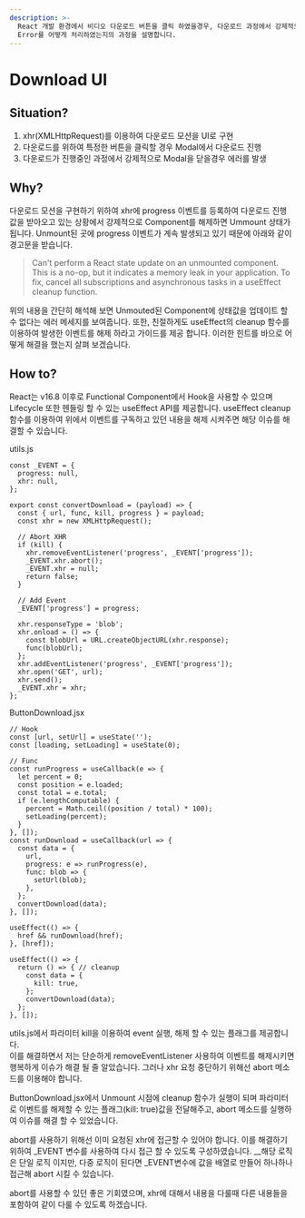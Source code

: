 ```yaml
---
description: >-
  React 개발 환경에서 비디오 다운로드 버튼을 클릭 하였을경우, 다운로드 과정에서 강제적으로 Component를 닫았을 때 발생하는
  Error를 어떻게 처리하였는지의 과정을 설명합니다.
---
```


# Download UI

## Situation?

1. xhr\(XMLHttpRequest\)를 이용하여 다운로드 모션을 UI로 구현
2. 다운로드를 위하여 특정한 버튼을 클릭할 경우 Modal에서 다운로드 진행
3. 다운로드가 진행중인 과정에서 강제적으로 Modal을 닫을경우 에러를 발생

## Why?

다운로드 모션을 구현하기 위하여 xhr에 progress 이벤트를 등록하여 다운로드 진행 값을 받아오고 있는 상황에서 강제적으로 Component를 해제하면 Ummount 상태가 됩니다. Unmount된 곳에 progress 이벤트가 계속 발생되고 있기 때문에 아래와 같이 경고문을 받습니다.

> Can't perform a React state update on an unmounted component. This is a no-op, but it indicates a memory leak in your application. To fix, cancel all subscriptions and asynchronous tasks in a useEffect cleanup function.

위의 내용을 간단히 해석해 보면 Unmouted된 Component에 상태값을 업데이트 할 수 없다는 에러 메세지를 보여줍니다. 또한, 친절하게도 useEffect의 cleanup 함수를 이용하여 발생한 이벤트를 해제 하라고 가이드를 제공 합니다. 이러한 힌트를 바으로 어떻게 해결을 했는지 살펴 보겠습니다.

## How to?

React는 v16.8 이후로 Functional Component에서 Hook을 사용할 수 있으며 Lifecycle 또한 헨들링 할 수 있는 useEffect API를 제공합니다. useEffect cleanup 함수를 이용하여 위에서 이벤트를 구독하고 있던 내용을 해제 시켜주면 해당 이슈를 해결할 수 있습니다.

utils.js

```text
const _EVENT = {
  progress: null,
  xhr: null,
};

export const convertDownload = (payload) => {
  const { url, func, kill, progress } = payload;
  const xhr = new XMLHttpRequest();

  // Abort XHR
  if (kill) {
    xhr.removeEventListener('progress', _EVENT['progress']);
    _EVENT.xhr.abort();
    _EVENT.xhr = null;
    return false;
  }

  // Add Event
  _EVENT['progress'] = progress;

  xhr.responseType = 'blob';
  xhr.onload = () => {
    const blobUrl = URL.createObjectURL(xhr.response);
    func(blobUrl);
  };
  xhr.addEventListener('progress', _EVENT['progress']);
  xhr.open('GET', url);
  xhr.send();
  _EVENT.xhr = xhr;
};
```

ButtonDownload.jsx

```text
// Hook
const [url, setUrl] = useState('');
const [loading, setLoading] = useState(0);

// Func
const runProgress = useCallback(e => {
  let percent = 0;
  const position = e.loaded;
  const total = e.total;
  if (e.lengthComputable) {
    percent = Math.ceil((position / total) * 100);
    setLoading(percent);
  }
}, []);
const runDownload = useCallback(url => {
  const data = {
    url,
    progress: e => runProgress(e),
    func: blob => {
      setUrl(blob);
    },
  };
  convertDownload(data);
}, []);

useEffect(() => {
  href && runDownload(href);
}, [href]);

useEffect(() => {
  return () => { // cleanup
    const data = {
      kill: true,
    };
    convertDownload(data);
  };
}, []);
```

utils.js에서 파라미터 kill을 이용하여 event 실행, 해제 할 수 있는 플래그를 제공합니다.   
이를 해결하면서 저는 단순하게 removeEventListener 사용하여 이벤트를 해제시키면 행복하게 이슈가 해결 될 줄 알았습니다. 그러나 xhr 요청 중단하기 위해선 abort 메소드를 이용해야 합니다.

ButtonDownload.jsx에서 Unmount 시점에 cleanup 함수가 실행이 되며 파라미터로 이벤트를 해제할 수 있는 플래그\(kill: true\)값을 전달해주고, abort 메소드를 실행하여 이슈를 해결 할 수 있었습니다.

abort를 사용하기 위해선 이미 요청된 xhr에 접근할 수 있어야 합니다. 이를 해결하기 위하여 \_EVENT 변수를 사용하여 다시 접근 할 수 있도록 구성하였습니다. __해당 로직은 단일 로직 이지만, 다중 로직이 된다면 \_EVENT변수에 값을 배열로 만들어 하나하나 접근해 abort 시킬 수 있습니다.

abort를 사용할 수 있던 좋은 기회였으며, xhr에 대해서 내용을 다룰때 다른 내용들을 포함하여 같이 다룰 수 있도록 하겠습니다.

